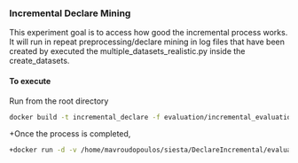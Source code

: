 ### Incremental Declare Mining
This experiment goal is to access how good the incremental process works.
It will run in repeat preprocessing/declare mining in log files that have been 
created by executed the multiple_datasets_realistic.py inside the create_datasets.

#### To execute
Run from the root directory
```bash
docker build -t incremental_declare -f evaluation/incremental_evaluation/Dockerfile .
```
+Once the process is completed,
```bash
+docker run -d -v /home/mavroudopoulos/siesta/DeclareIncremental/evaluation/create_datasets/output/:/app/output --network siesta-net -p4040:4040 incremental_declare
```
